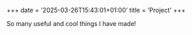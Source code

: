 +++
date = '2025-03-26T15:43:01+01:00'
title = 'Project'
+++

So many useful and cool things I have made!
